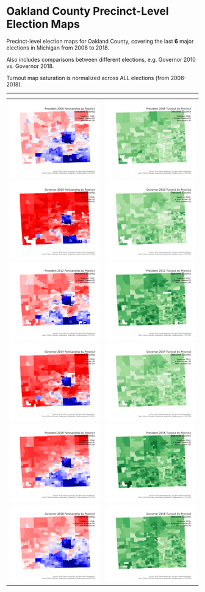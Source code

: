 # Oakland County Precinct-Level Election Maps

Precinct-level election maps for Oakland County, covering the last **6** major elections in Michigan from 2008 to 2018.

Also includes comparisons between different elections, e.g. Governor 2010 vs. Governor 2018.

Turnout map saturation is normalized across ALL elections (from 2008-2018).

***

| | |
|:-----:|:-----:|
| [![President 2008 Oakland by Precinct](https://raw.githubusercontent.com/dcadata/michigan-district-partisanship-index/master/_oakland-county/President%202008%20Oakland%20by%20Precinct.png)](https://raw.githubusercontent.com/dcadata/michigan-district-partisanship-index/master/_oakland-county/President%202008%20Oakland%20by%20Precinct.png)  | [![President 2008 Oakland by Precinct Turnout](https://raw.githubusercontent.com/dcadata/michigan-district-partisanship-index/master/_oakland-county/President%202008%20Oakland%20by%20Precinct%20Turnout.png)](https://raw.githubusercontent.com/dcadata/michigan-district-partisanship-index/master/_oakland-county/President%202008%20Oakland%20by%20Precinct%20Turnout.png) 
| [![Governor 2010 Oakland by Precinct](https://raw.githubusercontent.com/dcadata/michigan-district-partisanship-index/master/_oakland-county/Governor%202010%20Oakland%20by%20Precinct.png)](https://raw.githubusercontent.com/dcadata/michigan-district-partisanship-index/master/_oakland-county/Governor%202010%20Oakland%20by%20Precinct.png)  | [![Governor 2010 Oakland by Precinct Turnout](https://raw.githubusercontent.com/dcadata/michigan-district-partisanship-index/master/_oakland-county/Governor%202010%20Oakland%20by%20Precinct%20Turnout.png)](https://raw.githubusercontent.com/dcadata/michigan-district-partisanship-index/master/_oakland-county/Governor%202010%20Oakland%20by%20Precinct%20Turnout.png) 
| [![President 2012 Oakland by Precinct](https://raw.githubusercontent.com/dcadata/michigan-district-partisanship-index/master/_oakland-county/President%202012%20Oakland%20by%20Precinct.png)](https://raw.githubusercontent.com/dcadata/michigan-district-partisanship-index/master/_oakland-county/President%202012%20Oakland%20by%20Precinct.png)  | [![President 2012 Oakland by Precinct Turnout](https://raw.githubusercontent.com/dcadata/michigan-district-partisanship-index/master/_oakland-county/President%202012%20Oakland%20by%20Precinct%20Turnout.png)](https://raw.githubusercontent.com/dcadata/michigan-district-partisanship-index/master/_oakland-county/President%202012%20Oakland%20by%20Precinct%20Turnout.png) 
| [![Governor 2014 Oakland by Precinct](https://raw.githubusercontent.com/dcadata/michigan-district-partisanship-index/master/_oakland-county/Governor%202014%20Oakland%20by%20Precinct.png)](https://raw.githubusercontent.com/dcadata/michigan-district-partisanship-index/master/_oakland-county/Governor%202014%20Oakland%20by%20Precinct.png)  | [![Governor 2014 Oakland by Precinct Turnout](https://raw.githubusercontent.com/dcadata/michigan-district-partisanship-index/master/_oakland-county/Governor%202014%20Oakland%20by%20Precinct%20Turnout.png)](https://raw.githubusercontent.com/dcadata/michigan-district-partisanship-index/master/_oakland-county/Governor%202014%20Oakland%20by%20Precinct%20Turnout.png) 
| [![President 2016 Oakland by Precinct](https://raw.githubusercontent.com/dcadata/michigan-district-partisanship-index/master/_oakland-county/President%202016%20Oakland%20by%20Precinct.png)](https://raw.githubusercontent.com/dcadata/michigan-district-partisanship-index/master/_oakland-county/President%202016%20Oakland%20by%20Precinct.png)  | [![President 2016 Oakland by Precinct Turnout](https://raw.githubusercontent.com/dcadata/michigan-district-partisanship-index/master/_oakland-county/President%202016%20Oakland%20by%20Precinct%20Turnout.png)](https://raw.githubusercontent.com/dcadata/michigan-district-partisanship-index/master/_oakland-county/President%202016%20Oakland%20by%20Precinct%20Turnout.png) 
| [![Governor 2018 Oakland by Precinct](https://raw.githubusercontent.com/dcadata/michigan-district-partisanship-index/master/_oakland-county/Governor%202018%20Oakland%20by%20Precinct.png)](https://raw.githubusercontent.com/dcadata/michigan-district-partisanship-index/master/_oakland-county/Governor%202018%20Oakland%20by%20Precinct.png)  | [![Governor 2018 Oakland by Precinct Turnout](https://raw.githubusercontent.com/dcadata/michigan-district-partisanship-index/master/_oakland-county/Governor%202018%20Oakland%20by%20Precinct%20Turnout.png)](https://raw.githubusercontent.com/dcadata/michigan-district-partisanship-index/master/_oakland-county/Governor%202018%20Oakland%20by%20Precinct%20Turnout.png) 
